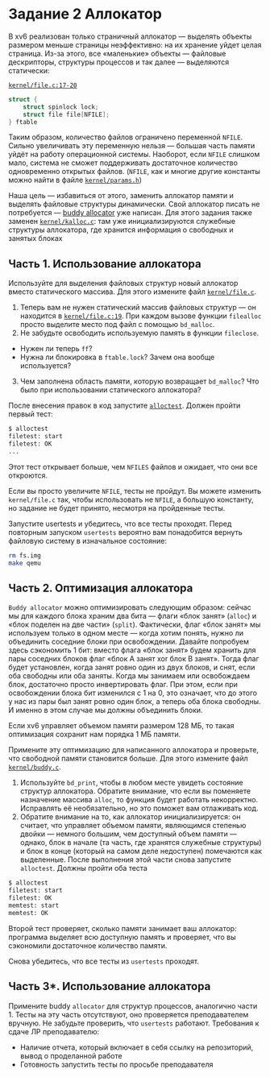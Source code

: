 # Задание 2 Аллокатор

В xv6 реализован только страничный аллокатор — выделять объекты размером
меньше страницы неэффективно: на их хранение уйдет целая страница. Из-за этого, все
«маленькие» объекты — файловые дескрипторы, структуры процессов и так далее —
выделяются статически:

[`kernel/file.c:17-20`](./kernel/file.c#L17)

```c
struct {
    struct spinlock lock;
    struct file file[NFILE];
} ftable
```

Таким образом, количество файлов ограничено переменной `NFILE`. Сильно
увеличивать эту переменную нельзя — большая часть памяти уйдёт на работу
операционной системы. Наоборот, если `NFILE` слишком мало, система не сможет
поддерживать достаточное количество одновременно открытых файлов.
(`NFILE`, как и многие другие константы можно найти в файле
[`kernel/params.h`](./kernel/param.h))


Наша цель — избавиться от этого, заменить аллокатор памяти и
выделять файловые структуры динамически. Свой аллокатор
писать не потребуется — [buddy allocator](https://en.wikipedia.org/wiki/Buddy_memory_allocation)
уже написан. Для этого задания также заменен
[`kernel/kalloc.c`](./kernel/kalloc.c): там уже
инициализируются служебные структуры аллокатора, где
хранится информация о свободных и занятых блоках

## Часть 1. Использование аллокатора

Используйте для выделения файловых структур новый аллокатор
вместо статического массива. Для этого измените файл
[`kernel/file.c`](./kernel/file.c).


1. Теперь вам не нужен статический массив файловых структур
   — он находится в
   [`kernel/file.c:19`](./kernel/file.c#L19). При каждом
   вызове функции `filealloc` просто выделите место под файл
   с помощью `bd_malloc`.
2. Не забудьте освободить используемую память в функции
   `fileclose`.

- Нужен ли теперь `ff`?
- Нужна ли блокировка в `ftable.lock`? Зачем она вообще
  используется?

3. Чем заполнена область памяти, которую возвращает
   `bd_malloc`? Что было при использовании статического
   аллокатора?


После внесения правок в код запустите [`alloctest`](./user/alloctest.c). Должен пройти
первый тест:

```bash
$ alloctest
filetest: start
filetest: OK
...
```

Этот тест открывает больше, чем `NFILES` файлов и ожидает, что
они все откроются.

Если вы просто увеличите `NFILE`, тесты не пройдут. Вы можете изменить
`kernel/file.c` так, чтобы использовать не `NFILE`, а большую константу, но
задание не будет принято, несмотря на пройденные тесты.

Запустите usertests и убедитесь, что все тесты проходят.
Перед повторным запуском `usertests` вероятно вам понадобится
вернуть файловую систему в изначальное состояние: 

```bash
rm fs.img
make qemu
```

## Часть 2. Оптимизация аллокатора

`Buddy allocator` можно оптимизировать следующим образом: сейчас мы для
каждого блока храним два бита — флаги «блок занят» (`alloc`) и «блок
поделен на две части» (`split`). Фактически, флаг «блок занят» мы
используем только в одном месте — когда хотим понять, нужно ли
объединить соседние блоки при освобождении. Давайте попробуем здесь
сэкономить 1 бит: вместо флага «блок занят» будем хранить для пары
соседних блоков флаг «блок A занят xor блок B занят». Тогда флаг будет
установлен, когда занят ровно один из двух блоков, и снят, если оба
свободны или оба заняты. Когда мы занимаем или освобождаем блок,
достаточно просто инвертировать флаг. При этом, если при освобождении
блока бит изменился с 1 на 0, это означает, что до этого у нас из пары
был занят ровно один блок, а теперь оба блока свободны. И именно в этом
случае мы должны объединить блоки. 

Если xv6 управляет объемом памяти размером 128 МБ, то такая оптимизация
сохранит нам порядка 1 МБ памяти.

Примените эту оптимизацию для написанного аллокатора и проверьте, что
свободной памяти становится больше. Для этого измените файл
[`kernel/buddy.c`](./kernel/buddy.c).

1. Используйте `bd_print`, чтобы в любом месте увидеть состояние структур
   аллокатора. Обратите внимание, что если вы поменяете назначение
   массива `alloc`, то функция будет работать некорректно. Исправлять её
   необязательно, но это поможет вам отлаживать код.
2. Обратите внимание на то, как аллокатор инициализируется: он считает,
   что управляет объемом памяти, являющимся степенью двойки — немного
   большим, чем доступный объем памяти — однако, блок в начале (та
   часть, где хранятся служебные структуры) и блок в конце (который на
   самом деле недоступен) помечаются как выделенные. После выполнения
   этой части снова запустите `alloctest`. Должны пройти оба теста


```bash
$ alloctest
filetest: start
filetest: OK
memtest: start
memtest: OK
```

Второй тест проверяет, сколько памяти занимает ваш аллокатор: программа
выделяет всю доступную память и проверяет, что вы сэкономили достаточное
количество памяти.

Снова убедитесь, что все тесты из `usertests` проходят.

## Часть 3*. Использование аллокатора

Примените buddy `allocator` для структур процессов, аналогично части 1.
Тесты на эту часть отсутствуют, оно проверяется преподавателем вручную.
Не забудьте проверить, что `usertests` работают. Требования к сдаче ЛР
преподавателю:

- Наличие отчета, который включает в себя ссылку на репозиторий, вывод о
  проделанной работе
- Готовность запустить тесты по просьбе преподавателя

